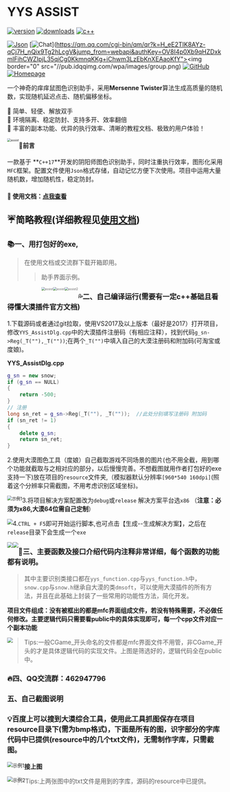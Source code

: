 # YYS  ASSIST

[![version](https://img.shields.io/badge/YYS%20ASSIST-2.0.0-blueviolet?style=plastic&logo=appveyor)](https://github.com/RicardaY/yys/)   [![downloads](https://shields.io/npm/dm/keli-manage?style=flat-square)](https://github.com/RicardaY/YYS-ASSIST.git)  [![c++](https://img.shields.io/badge/C%2B%2B-17-ff69b4?style=plastic&logo=cplusplus)](https://isocpp.org/) 

 [![Json](https://img.shields.io/badge/JsonCpp-1.9.5-9cf?style=plastic&logo=loop&logoColor=brightgreen)](https://github.com/open-source-parsers/jsoncpp.git)    [![Chat](https://img.shields.io/badge/群-635606882-critical?style=plastic&logo=tencentqq&logoColor=skyblue)](https://qm.qq.com/cgi-bin/qm/qr?k=H_eE2TIK8AYz-qCj7H_nQix9Tg2hLcgV&jump_from=webapi&authKey=OV8I4p0Xb9qHZDxkmIFihCWZIpjL35qiCg0KkmnqKKg+iChwm3LzEbKnXEAaoKfY"><img border="0" src="//pub.idqqimg.com/wpa/images/group.png)   [![GitHub](https://img.shields.io/badge/Github-0.8k-informational?style=plastic&logo=github&logoColor=#181717)](https://github.com/RicardaY/YYS-ASSIST.git)    [![Homepage](https://img.shields.io/badge/Document-doc-informational?style=plastic&logo=wheniwork&logoColor=9cf)](http://doc.sakurabot.com/) 

一个神奇的痒痒鼠图色识别助手，采用**Mersenne Twister**算法生成高质量的随机数，实现随机延迟点击、随机偏移坐标。

:orange_book:  简单、轻便、解放双手  
:hammer:  环境隔离、稳定防封、支持多开、效率翻倍  
:ram:  丰富的副本功能、优异的执行效率、清晰的教程文档、极致的用户体验！  

<img src="imgs\intro.png" alt="assist" style="zoom:50%;float:left" />

#### :rocket:前言

一款基于 **`C++17`**开发的阴阳师图色识别助手，同时注重执行效率，图形化采用`MFC`框架。配置文件使用`Json`格式存储，自动记忆方便下次使用。项目中运用大量随机数，增加随机性，稳定防封。

#### :unicorn: 使用文档：[点我查看](http://doc.sakurabot.com/)

## :umbrella:简略教程(详细教程见[使用文档](http://doc.sakurabot.com/))

### :books:一、用打包好的exe,

> 在使用文档或交流群下载开箱即用。
>
> > 助手界面示例。
>
> <figure class = "half">
>     <img src="imgs\assist.png" alt="assist" style="zoom:50%;float:left" />
>     <img src="imgs\assist.png" alt="assist" style="zoom:50%;float:left" />
>     <img src="imgs\assist.png" alt="assist2" style="zoom:50%;float:left" />
> </figure>
>
> 

### 💦二、自己编译运行(需要有一定c++基础且看得懂大漠插件官方文档)

1.下载源码或者通过git拉取，使用VS2017及以上版本（最好是2017）打开项目，修改`YYS_AssistDlg.cpp`中的大漠插件注册码（有相应注释），找到代码`g_sn->Reg(_T(""),_T(""))`;在两个`_T("")`中填入自己的大漠注册码和附加码(可淘宝或度娘)。

**YYS_AssistDlg.cpp**

```c++
g_sn = new snow;
if (g_sn == NULL)
{
    return -500;
}
// 注册
long sn_ret = g_sn->Reg(_T(""), _T(""));  //此处分别填写注册码 附加码
if (sn_ret != 1)
{
    delete g_sn;
    return sn_ret;
}
```



2.使用大漠图色工具（度娘）自己截取游戏不同场景的图片(也不用全截，用到哪个功能就截取与之相对应的部分，以后慢慢完善。不想截图就用作者打包好的exe支持一下)放在项目的`resource`文件夹,（模拟器默认分辨率`[960*540 160dpi]`(照着这个分辨率只需截图，不用考虑识别区域坐标)。

<img src="imgs/dmtools.png" alt="示例1" style="float:left;zoom:70%;" />

3.将项目解决方案配置改为`debug`或`release` 解决方案平台选`x86`  （**注意：必须为x86,大漠64位需自己定制**）

<img src="imgs/vs2017.png" style="zoom:80%;float:left;" />

4.`CTRL + F5`即可开始运行脚本,也可点击【生成--生成解决方案】，之后在`release`目录下会生成一个`exe`

<img src="imgs/release.png" style="zoom:80%;float:left" />

<img src="imgs/run.png" style="zoom:80%;float:left" />

### :robot:三、主要函数及接口介绍代码内注释非常详细，每个函数的功能都有说明。

> 其中主要识别类接口都在`yys_function.cpp`与`yys_function.h`中，`snow.cpp`与`snow.h`继承自大漠的类`dmsoft`，可以使用大漠插件的所有方法，并且在此基础上封装了一些常用的功能性方法，简化开发。

**项目文件组成：没有被框出的都是mfc界面组成文件，若没有特殊需要，不必做任何修改。主要逻辑代码只需要看public中的具体实现即可，每一个cpp文件对应一个副本功能**

<img src="imgs/construct.png" style="zoom:80%;float:left" />

> Tips:一般CGame_开头命名的文件都是mfc界面文件不用管，非CGame_开头的才是具体逻辑代码的实现文件。上图是筛选好的，逻辑代码全在public中。

### :fire:四、QQ交流群：462947796

### 五、自己截图说明

### :bulb:百度上可以搜到大漠综合工具，使用此工具抓图保存在项目resource目录下(需为bmp格式)，下面是所有的图，识字部分的字库代码中已提供(resource中的几个txt文件)，无需制作字库，只需截图。

<img src="imgs/exp1.png" alt="示例1" style="zoom:80%;float:left" />

**接上图**

<img src="imgs/exp2.png" alt="示例2" style="zoom:80%;float:left" />

> Tips:上两张图中的txt文件是用到的字库，源码的resource中已提供。
